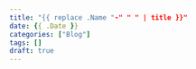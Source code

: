 ```yaml
---
title: "{{ replace .Name "-" " " | title }}"
date: {{ .Date }}
categories: ["Blog"]
tags: []
draft: true
---
```


